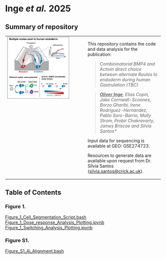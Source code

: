 # Inge _**et al.**_ 2025

## Summary of repository

<table>
  <tr>
    <td style="width: 50%; vertical-align: top;">
      <img src="./Inge_et_al_Graphical_Abstract.png" alt="Graphical Abstract" style="width:100%; max-width:200px;" />
    </td>
    <td style="width: 50%; vertical-align: top; padding-left: 15px;">
      <p>
   
  This repository contains the code and data analysis for the publication:

  > _Combininatorial BMP4 and Activin direct choice between alternate Routes to endoderm during human Gastrulation (TBC)_
  
  > _<ins>**Oliver Inge**</ins>, Elias Copin, Jake Cornwall-Scoones, Borzo Gharibi, Irene Rodriguez-Hernandez, Pablo Soro-Barrio, Molly Strom, Probir Chakravarty, James Briscoe and Silvia Santos*_

Input data for sequencing is available at GEO: GSE274723.

Resources to generate data are available upon request from Dr. Silvia Santos (silvia.santos@crick.ac.uk).    

   </p>
  </td>
  </tr>
</table>


## Table of Contents 

### Figure 1.

[Figure_1_Cell_Segmentation_Script.bash](./Figure_1_Cell_Segmentation_Script.bash)  
[Figure_1_Dose_response_Analysis_Plotting.ipynb](./Figure_1_Dose_response_Analysis_Plotting.ipynb)  
[Figure_1_Switching_Analysis_Plotting.ipynb](./Figure_1_Switching_Analysis_Plotting.ipynb)  

### Figure S1.

[Figure_S1_4i_Alignment.bash](./Figure_S1_4i_Alignment.bash)  


